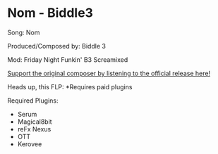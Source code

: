 # Nom - Biddle3

 Song: Nom

 Produced/Composed by: Biddle 3

 Mod: Friday Night Funkin' B3 Screamixed

 [Support the original composer by listening to the official release here!](https://www.youtube.com/watch?v=-6wzQo7nkOE)

 Heads up, this FLP:
 *Requires paid plugins

 Required Plugins:
* Serum
* Magical8bit
* reFx Nexus
* OTT
* Kerovee
